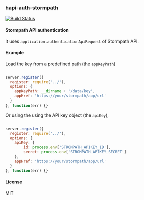 ### hapi-auth-stormpath

[![Build Status](https://travis-ci.org/diorahman/hapi-auth-stormpath.svg?branch=master)](https://travis-ci.org/diorahman/hapi-auth-stormpath)

#### Stormpath API authentication

It uses `application.authenticationApiRequest` of Stormpath API.

#### Example

Load the key from a predefined path (the `appKeyPath`)

```js

server.register({
  register: require('../'),
  options: {
    appKeyPath: __dirname + '/data/key',
    appHref: 'https://your/stormpath/app/url'
  }
}, function(err) {}

```

Or using the using the API key object (the `apiKey`),

```js

server.register({
  register: require('../'),
  options: {
    apiKey: {
        id: process.env['STROMPATH_APIKEY_ID'],
        secret: process.env['STROMPATH_APIKEY_SECRET']
    },
    appHref: 'https://your/stormpath/app/url'
  }
}, function(err) {}

```

#### License

MIT

